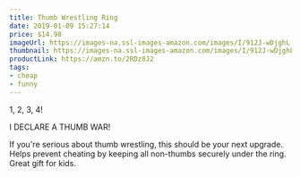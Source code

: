```yaml
---
title: Thumb Wrestling Ring
date: 2019-01-09 15:27:14
price: $14.98
imageUrl: https://images-na.ssl-images-amazon.com/images/I/912J-wDjghL._SX679_.jpg
thumbnail: https://images-na.ssl-images-amazon.com/images/I/912J-wDjghL._SR600,315_.jpg
productLink: https://amzn.to/2RDz8J2
tags:
- cheap
- funny
---
```


1, 2, 3, 4!

I DECLARE A THUMB WAR!

If you're serious about thumb wrestling, this should be your next upgrade. Helps prevent cheating by keeping all non-thumbs securely under the ring. Great gift for kids.
